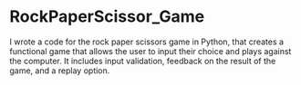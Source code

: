 # RockPaperScissor_Game
I wrote a code for the rock paper scissors game in Python, that creates a functional game that allows the user to input their choice and plays against the computer. It includes input validation, feedback on the result of the game, and a replay option.

